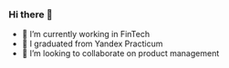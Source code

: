### Hi there 👋

- 🔭 I’m currently working in FinTech
- 🌱 I graduated from Yandex Practicum
- 👯 I’m looking to collaborate on product management


